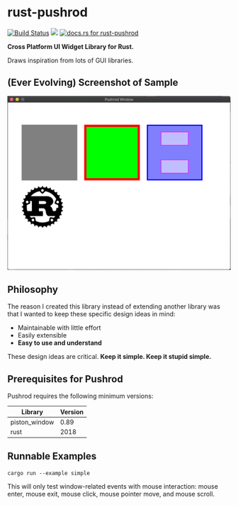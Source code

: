 # rust-pushrod

[![Build Status](https://travis-ci.org/KenSuenobu/rust-pushrod.svg?branch=master)](https://travis-ci.org/KenSuenobu/rust-pushrod)
[![](https://img.shields.io/crates/d/rust-pushrod.svg)](https://crates.io/crates/rust-pushrod)
[![docs.rs for rust-pushrod](https://docs.rs/rust-pushrod/badge.svg)](https://docs.rs/rust-pushrod)

**Cross Platform UI Widget Library for Rust.**

Draws inspiration from lots of GUI libraries.

## (Ever Evolving) Screenshot of Sample

[![](docs/sample-0.1.15.png)](docs/sample-0.1.15.png)

## Philosophy

The reason I created this library instead of extending another library was that
I wanted to keep these specific design ideas in mind:

- Maintainable with little effort
- Easily extensible
- **Easy to use and understand**

These design ideas are critical.  **Keep it simple.  Keep it stupid simple.**

## Prerequisites for Pushrod

Pushrod requires the following minimum versions:

| Library | Version |
| ------- | ------- |
| piston_window | 0.89 |
| rust | 2018 |

## Runnable Examples

```
cargo run --example simple
```

This will only test window-related events with mouse interaction: mouse enter, mouse exit, mouse click, mouse
pointer move, and mouse scroll.

